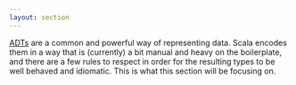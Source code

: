 ```yaml
---
layout: section
---
```


[ADTs][adt] are a common and powerful way of representing data. Scala encodes them in a way that is (currently) a bit manual and heavy on the boilerplate, and there are a few rules to respect in order for the resulting types to be well behaved and idiomatic. This is what this section will be focusing on.

[adt]:../definitions/adt.html

